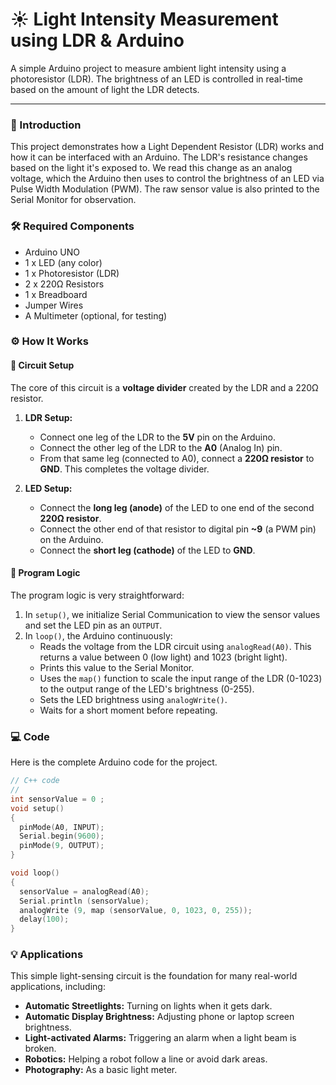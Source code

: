 # ☀️ Light Intensity Measurement using LDR & Arduino

A simple Arduino project to measure ambient light intensity using a photoresistor (LDR). The brightness of an LED is controlled in real-time based on the amount of light the LDR detects.

---

### 📝 Introduction

This project demonstrates how a Light Dependent Resistor (LDR) works and how it can be interfaced with an Arduino. The LDR's resistance changes based on the light it's exposed to. We read this change as an analog voltage, which the Arduino then uses to control the brightness of an LED via Pulse Width Modulation (PWM). The raw sensor value is also printed to the Serial Monitor for observation.

### 🛠️ Required Components

*   Arduino UNO
*   1 x LED (any color)
*   1 x Photoresistor (LDR)
*   2 x 220Ω Resistors
*   1 x Breadboard
*   Jumper Wires
*   A Multimeter (optional, for testing)

### ⚙️ How It Works

#### 🔌 Circuit Setup

The core of this circuit is a **voltage divider** created by the LDR and a 220Ω resistor.

1.  **LDR Setup:**
    *   Connect one leg of the LDR to the **5V** pin on the Arduino.
    *   Connect the other leg of the LDR to the **A0** (Analog In) pin.
    *   From that same leg (connected to A0), connect a **220Ω resistor** to **GND**. This completes the voltage divider.

2.  **LED Setup:**
    *   Connect the **long leg (anode)** of the LED to one end of the second **220Ω resistor**.
    *   Connect the other end of that resistor to digital pin **~9** (a PWM pin) on the Arduino.
    *   Connect the **short leg (cathode)** of the LED to **GND**.

#### 🧠 Program Logic

The program logic is very straightforward:

1.  In `setup()`, we initialize Serial Communication to view the sensor values and set the LED pin as an `OUTPUT`.
2.  In `loop()`, the Arduino continuously:
    *   Reads the voltage from the LDR circuit using `analogRead(A0)`. This returns a value between 0 (low light) and 1023 (bright light).
    *   Prints this value to the Serial Monitor.
    *   Uses the `map()` function to scale the input range of the LDR (0-1023) to the output range of the LED's brightness (0-255).
    *   Sets the LED brightness using `analogWrite()`.
    *   Waits for a short moment before repeating.

### 💻 Code

Here is the complete Arduino code for the project.

```cpp
// C++ code
//
int sensorValue = 0 ;
void setup()
{
  pinMode(A0, INPUT);
  Serial.begin(9600);
  pinMode(9, OUTPUT);
}

void loop()
{
  sensorValue = analogRead(A0);
  Serial.println (sensorValue);
  analogWrite (9, map (sensorValue, 0, 1023, 0, 255));
  delay(100); 
}
```
### 💡 Applications

This simple light-sensing circuit is the foundation for many real-world applications, including:

*   **Automatic Streetlights:** Turning on lights when it gets dark.
*   **Automatic Display Brightness:** Adjusting phone or laptop screen brightness.
*   **Light-activated Alarms:** Triggering an alarm when a light beam is broken.
*   **Robotics:** Helping a robot follow a line or avoid dark areas.
*   **Photography:** As a basic light meter.
